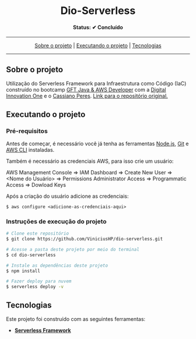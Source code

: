 <h1 align="center">
  Dio-Serverless
</h1>

<h4 align="center">Status: ✔ Concluído</h4>

---

<p align="center">
 <a href="#user-content-sobre-o-projeto">Sobre o projeto</a> |
 <a href="#user-content-executando-o-projeto">Executando o projeto</a> |
 <a href="#user-content-tecnologias">Tecnologias</a>
</p>

---

## **Sobre o projeto**

Utilização do Serverless Framework para Infraestrutura como Código (IaC) construído no bootcamp [GFT Java & AWS Developer](https://digitalinnovation.one/bootcamps/gft-java-aws-developer?utm_source=https://digitalinnovation.one/bootcamps/gft-java-aws-developer%3Futm_source%3Dsm-organico-fb-ig-bc-java-serverless%2B-gft%26utm_medium%3Dorganic%26utm_campaign%3Dgft) com a [Digital Innovation One](https://digitalinnovation.one/) e o [Cassiano Peres](https://www.linkedin.com/in/cassiano-ricardo-de-oliveira-peres-41bb86100/). [Link para o repositório original.](https://github.com/cassianobrexbit/dio-live-serverless-2907)

## **Executando o projeto**

### Pré-requisitos
Antes de começar, é necessário você já tenha as ferramentas [Node.js](https://nodejs.org/en/), [Git](https://git-scm.com/) e [AWS CLI](https://docs.aws.amazon.com/cli/latest/userguide/cli-chap-welcome.html) instaladas.

Também é necessário as credenciais AWS, para isso crie um usuário:

AWS Management Console => IAM Dashboard => Create New User => <Nome do Usuário> => Permissions Administrator Access => Programmatic Access => Dowload Keys

Após a criação do usuário adicione as credenciais:

``$ aws configure <adicione-as-credenciais-aqui>``

### Instruções de execução do projeto
```bash
# Clone este repositório
$ git clone https://github.com/ViniciusHP/dio-serverless.git

# Acesse a pasta deste projeto por meio do terminal
$ cd dio-serverless

# Instale as dependências deste projeto
$ npm install

# Fazer deploy para nuvem
$ serverless deploy -v
```

## **Tecnologias**

Este projeto foi construído com as seguintes ferramentas:

- **[Serverless Framework](https://www.serverless.com/)**